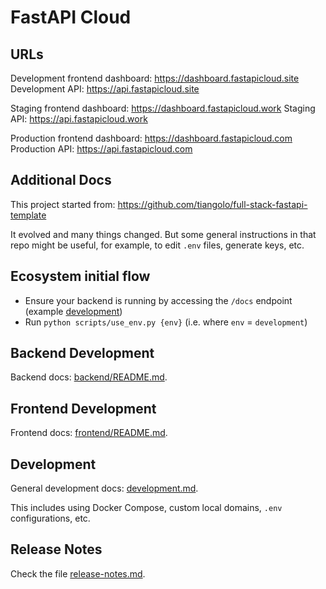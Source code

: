 # FastAPI Cloud

## URLs

Development frontend dashboard: https://dashboard.fastapicloud.site
Development API: https://api.fastapicloud.site

Staging frontend dashboard: https://dashboard.fastapicloud.work
Staging API: https://api.fastapicloud.work

Production frontend dashboard: https://dashboard.fastapicloud.com
Production API: https://api.fastapicloud.com

## Additional Docs

This project started from: https://github.com/tiangolo/full-stack-fastapi-template

It evolved and many things changed. But some general instructions in that repo might be useful, for example, to edit `.env` files, generate keys, etc.

## Ecosystem initial flow

- Ensure your backend is running by accessing the `/docs` endpoint (example [development](https://api.fastapicloud.site/docs))
- Run `python scripts/use_env.py {env}` (i.e. where `env` = `development`)

## Backend Development

Backend docs: [backend/README.md](./backend/README.md).

## Frontend Development

Frontend docs: [frontend/README.md](./frontend/README.md).

## Development

General development docs: [development.md](./development.md).

This includes using Docker Compose, custom local domains, `.env` configurations, etc.

## Release Notes

Check the file [release-notes.md](./release-notes.md).
